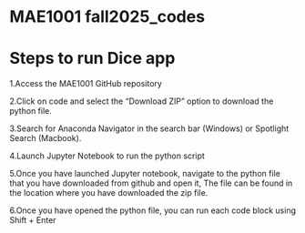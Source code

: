 # MAE1001 fall2025_codes

# Steps to run Dice app
1.Access the MAE1001 GitHub repository

2.Click on code and select the “Download ZIP” option to download the python file.

3.Search for Anaconda Navigator in the search bar (Windows) or Spotlight Search (Macbook).

4.Launch Jupyter Notebook to run the python script

5.Once you have launched Jupyter notebook, navigate to the python file that you have downloaded from github and open it, The file can be found in the location where you have downloaded the zip file.

6.Once you have opened the python file, you can run each code block using Shift + Enter
 



